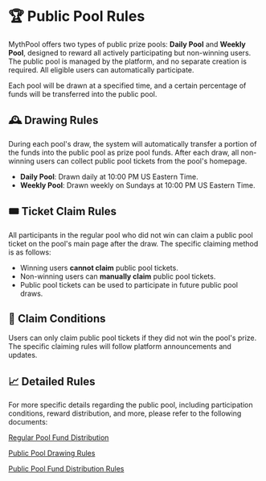 # 🏆 Public Pool Rules

MythPool offers two types of public prize pools: **Daily Pool** and **Weekly Pool**, designed to reward all actively participating but non-winning users. The public pool is managed by the platform, and no separate creation is required. All eligible users can automatically participate.

Each pool will be drawn at a specified time, and a certain percentage of funds will be transferred into the public pool.

## 🕰️ Drawing Rules

During each pool's draw, the system will automatically transfer a portion of the funds into the public pool as prize pool funds. After each draw, all non-winning users can collect public pool tickets from the pool's homepage.

- **Daily Pool**: Drawn daily at 10:00 PM US Eastern Time.
- **Weekly Pool**: Drawn weekly on Sundays at 10:00 PM US Eastern Time.

## 🎟️ Ticket Claim Rules

All participants in the regular pool who did not win can claim a public pool ticket on the pool's main page after the draw. The specific claiming method is as follows:

- Winning users **cannot claim** public pool tickets.
- Non-winning users can **manually claim** public pool tickets.
- Public pool tickets can be used to participate in future public pool draws.

## 📜 Claim Conditions

Users can only claim public pool tickets if they did not win the pool's prize. The specific claiming rules will follow platform announcements and updates.

## 📈 Detailed Rules

For more specific details regarding the public pool, including participation conditions, reward distribution, and more, please refer to the following documents:

[Regular Pool Fund Distribution](./rules-regular-fund.md)

[Public Pool Drawing Rules](./rules-public-draw.md)

[Public Pool Fund Distribution Rules](./rules-public-fund.md)
